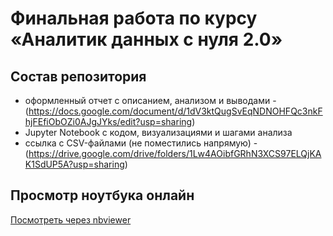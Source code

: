 # Финальная работа по курсу «Аналитик данных с нуля 2.0»

## Состав репозитория

- оформленный отчет с описанием, анализом и выводами - (https://docs.google.com/document/d/1dV3ktQugSvEqNDNOHFQc3nkFhjFEfiObOZi0AJgJYks/edit?usp=sharing)
- Jupyter Notebook с кодом, визуализациями и шагами анализа
- ссылка с CSV-файлами (не поместились напрямую) - (https://drive.google.com/drive/folders/1Lw4AOibfGRhN3XCS97ELQjKAK1SdUP5A?usp=sharing)

## Просмотр ноутбука онлайн

 [Посмотреть через nbviewer](https://nbviewer.org/github/nkaplun89/final_analyst_2.0/blob/main/final_analyst_2.0.ipynb)
